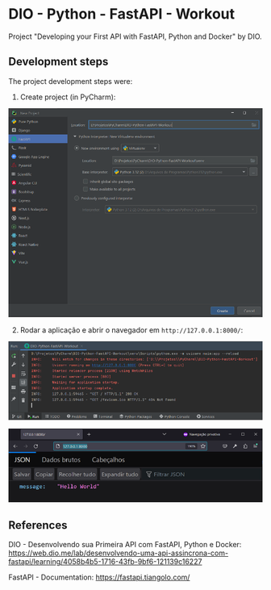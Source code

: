 # DIO - Python - FastAPI - Workout
Project "Developing your First API with FastAPI, Python and Docker" by DIO.


## Development steps
The project development steps were:

1. Create project (in PyCharm):

![Image-01-PyCharm](Images/Image-01-PyCharm.png)

2. Rodar a aplicação e abrir o navegador em `http://127.0.0.1:8000/`:

![Image-02-Run](Images/Image-02-Run.png)

![Image-03-Hello](Images/Image-03-Hello.png)


## References
DIO - Desenvolvendo sua Primeira API com FastAPI, Python e Docker:
https://web.dio.me/lab/desenvolvendo-uma-api-assincrona-com-fastapi/learning/4058b4b5-1716-43fb-9bf6-121139c16227

FastAPI - Documentation:
https://fastapi.tiangolo.com/